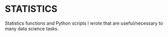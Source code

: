 # STATISTICS
Statistics functions and Python scripts I wrote that are useful/necessary to many
data science tasks.
